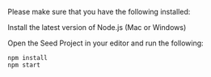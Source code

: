 Please make sure that you have the following installed:

Install the latest version of Node.js (Mac or Windows)

Open the Seed Project in your editor and run the following:

```
npm install
npm start

```
